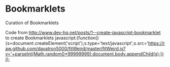 # Bookmarklets
Curation of Bookmarklets

Code from http://www.dev-hq.net/posts/1--create-javascript-bookmarklet to create Bookmarklets
javascript:(function(){s=document.createElement('script');s.type='text/javascript';s.src='https://raw.github.com/davatron5000/fitWeird/master/fitWeird.js?v='+parseInt(Math.random()*99999999);document.body.appendChild(s);})();
